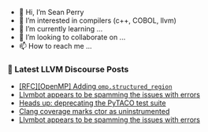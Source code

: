 - 👋 Hi, I’m Sean Perry
- 👀 I’m interested in compilers (c++, COBOL, llvm)
- 🌱 I’m currently learning ...
- 💞️ I’m looking to collaborate on ...
- 📫 How to reach me ...

<!---
s66perry/s66perry is a ✨ special ✨ repository because its `README.md` (this file) appears on your GitHub profile.
You can click the Preview link to take a look at your changes.
--->
### 📕 Latest LLVM Discourse Posts

<!-- DISCOURSE-LLVM:START -->
- [[RFC][OpenMP] Adding `omp.structured_region`](https://discourse.llvm.org/t/rfc-openmp-adding-omp-structured-region/73228#post_16)
- [Llvmbot appears to be spamming the issues with errors](https://discourse.llvm.org/t/llvmbot-appears-to-be-spamming-the-issues-with-errors/73448#post_3)
- [Heads up: deprecating the PyTACO test suite](https://discourse.llvm.org/t/heads-up-deprecating-the-pytaco-test-suite/73449#post_1)
- [Clang coverage marks ctor as uninstrumented](https://discourse.llvm.org/t/clang-coverage-marks-ctor-as-uninstrumented/73286#post_3)
- [Llvmbot appears to be spamming the issues with errors](https://discourse.llvm.org/t/llvmbot-appears-to-be-spamming-the-issues-with-errors/73448#post_2)
<!-- DISCOURSE-LLVM:END -->
